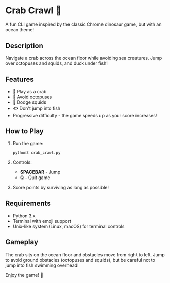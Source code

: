 # Crab Crawl 🦀

A fun CLI game inspired by the classic Chrome dinosaur game, but with an ocean theme!

## Description

Navigate a crab across the ocean floor while avoiding sea creatures. Jump over octopuses and squids, and duck under fish!

## Features

- 🦀 Play as a crab
- 🐙 Avoid octopuses
- 🦑 Dodge squids
- 🐟 Don't jump into fish
- Progressive difficulty - the game speeds up as your score increases!

## How to Play

1. Run the game:
   ```bash
   python3 crab_crawl.py
   ```

2. Controls:
   - **SPACEBAR** - Jump
   - **Q** - Quit game

3. Score points by surviving as long as possible!

## Requirements

- Python 3.x
- Terminal with emoji support
- Unix-like system (Linux, macOS) for terminal controls

## Gameplay

The crab sits on the ocean floor and obstacles move from right to left. Jump to avoid ground obstacles (octopuses and squids), but be careful not to jump into fish swimming overhead!

Enjoy the game! 🌊
